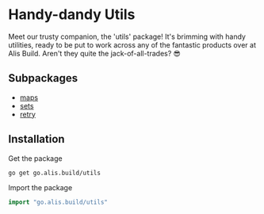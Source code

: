 # Handy-dandy Utils

Meet our trusty companion, the 'utils' package! It's brimming with handy utilities, ready to be put to work across any of the fantastic products over at Alis Build. Aren't they quite the jack-of-all-trades? 😎

## Subpackages

- [maps](https://pkg.go.dev/go.alis.build/utils/maps)
- [sets](https://pkg.go.dev/go.alis.build/utils/sets)
- [retry](https://pkg.go.dev/go.alis.build/utils/retry)

## Installation

Get the package

```bash
go get go.alis.build/utils
```

Import the package

```go
import "go.alis.build/utils"
```